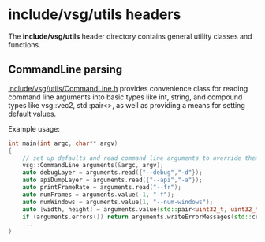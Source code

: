 # include/vsg/utils headers
The **include/vsg/utils** header directory contains general utility classes and functions.

## CommandLine parsing
[include/vsg/utils/CommandLine.h](CommandLine.h) provides convenience class for reading command line arguments into basic types like int, string, and compound types like vsg::vec2, std::pair<>, as well as providing a means for setting default values.

Example usage:

```c++
int main(int argc, char** argv)
{
    // set up defaults and read command line arguments to override them
    vsg::CommandLine arguments(&argc, argv);
    auto debugLayer = arguments.read({"--debug","-d"});
    auto apiDumpLayer = arguments.read({"--api","-a"});
    auto printFrameRate = arguments.read("--fr");
    auto numFrames = arguments.value(-1, "-f");
    auto numWindows = arguments.value(1, "--num-windows");
    auto [width, height] = arguments.value(std::pair<uint32_t, uint32_t>(800, 600), {"--window", "-w"});
    if (arguments.errors()) return arguments.writeErrorMessages(std::cerr);
    ...
}
```
